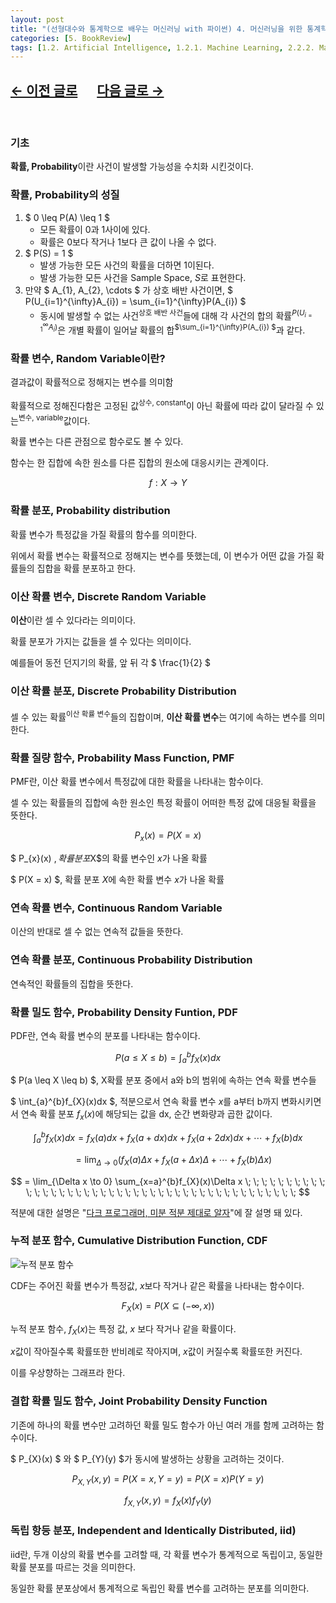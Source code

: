 ```yaml
---
layout: post
title: "(선형대수와 통계학으로 배우는 머신러닝 with 파이썬) 4. 머신러닝을 위한 통계학(1)"
categories: [5. BookReview]
tags: [1.2. Artificial Intelligence, 1.2.1. Machine Learning, 2.2.2. Mathematical Statistics]
---
```


## [←  이전 글로](https://maizer2.github.io/5.%20bookreview/2022/04/03/(선형대수와-통계학으로-배우는-머신러닝-with-파이썬)-3.-머신러닝을-위한-선형대수.html) 　 [다음 글로 →](https://maizer2.github.io/5.%20bookreview/2022/04/12/(선형대수와-통계학으로-배우는-머신러닝-with-파이썬)-4.-머신러닝을-위한-통계학(2).html)
<br/>

### 기초

**확률, Probability**이란 사건이 발생할 가능성을 수치화 시킨것이다.

### 확률, Probability의 성질
1. $ 0 \leq P(A) \leq 1 $
    * 모든 확률이 0과 1사이에 있다.
    * 확률은 0보다 작거나 1보다 큰 값이 나올 수 없다.
2. $ P(S) = 1 $
    * 발생 가능한 모든 사건의 확률을 더하면 1이된다.
    * 발생 가능한 모든 사건을 Sample Space, $S$로 표현한다.
3. 만약 $ A_{1}, A_{2}, \cdots $ 가 상호 배반 사건이면, $ P(U_{i=1}^{\infty}A_{i}) = \sum_{i=1}^{\infty}P(A_{i}) $
    * 동시에 발생할 수 없는 사건<sup>상호 배반 사건</sup>들에 대해 각 사건의 합의 확률<sup>$P(U_{i=1}^{\infty}A_{i})$</sup>은 개별 확률이 일어날 확률의 합<sup>$\sum_{i=1}^{\infty}P(A_{i}) $</sup>과 같다.

### 확률 변수, Random Variable이란?

결과값이 확률적으로 정해지는 변수를 의미함

확률적으로 정해진다함은 고정된 값<sup>상수, constant</sup>이 아닌 확률에 따라 값이 달라질 수 있는<sup>변수, variable</sup>값이다. 

확률 변수는 다른 관점으로 함수로도 볼 수 있다.

함수는 한 집합에 속한 원소를 다른 집합의 원소에 대응시키는 관계이다.

$$ f : X \to Y $$

### 확률 분포, Probability distribution

확률 변수가 특정값을 가질 확률의 함수를 의미한다.

위에서 확률 변수는 확률적으로 정해지는 변수를 뜻했는데, 이 변수가 어떤 값을 가질 확률들의 집합을 확률 분포하고 한다.


### 이산 확률 변수, Discrete Random Variable

**이산**이란 셀 수 있다라는 의미이다.

확률 분포가 가지는 값들을 셀 수 있다는 의미이다.

예를들어 동전 던지기의 확률, 앞 뒤 각 $ \frac{1}{2} $

### 이산 확률 분포, Discrete Probability Distribution

셀 수 있는 확률<sup>이산 확률 변수</sup>들의 집합이며, **이산 확률 변수**는 여기에 속하는 변수를 의미한다.

### 확률 질량 함수, Probability Mass Function, PMF

PMF란, 이산 확률 변수에서 특정값에 대한 확률을 나타내는 함수이다.

셀 수 있는 확률들의 집합에 속한 원소인 특정 확률이 어떠한 특정 값에 대응될 확률을 뜻한다.

$$ P_{x}(x) = P(X = x) $$

 $ P_{x}(x) $, 확률 분포$X$의 확률 변수인 $x$가 나올 확률

 $ P(X = x) $, 확률 분포 $X$에 속한 확률 변수 $x$가 나올 확률

### 연속 확률 변수, Continuous Random Variable

이산의 반대로 셀 수 없는 연속적 값들을 뜻한다.

### 연속 확률 분포, Continuous Probability Distribution

연속적인 확률들의 집합을 뜻한다.

### 확률 밀도 함수, Probability Density Funtion, PDF

PDF란, 연속 확률 변수의 분포를 나타내는 함수이다.

$$ P(a \leq X \leq b) = \int_{a}^{b}f_{X}(x)dx $$

$ P(a \leq X \leq b) $,  X확률 분포 중에서 a와 b의 범위에 속하는 연속 확률 변수들

$ \int_{a}^{b}f_{X}(x)dx $, 적분으로서 연속 확률 변수 $x$를 a부터 b까지 변화시키면서 연속 확률 분포 $f_{x}(x)$에 해당되는 값을 dx, 순간 변화량과 곱한 값이다.

$$ \int_{a}^{b}f_{X}(x)dx = f_{X}(a)dx + f_{X}(a+dx)dx + f_{X}(a+2dx)dx + \cdots + f_{X}(b)dx$$

$$\; \; \; \; = \lim_{\Delta \to 0}(f_{X}(a)\Delta x + f_{X}(a+\Delta x)\Delta + \cdots + f_{X}(b)\Delta x) $$

$$ = \lim_{\Delta x \to 0} \sum_{x=a}^{b}f_{X}(x)\Delta x \; \; \; \; \; \; \; \; \; \; \; \; \; \; \; \; \; \; \; \; \; \; \; \; \; \; \; \; \; \; \; \; \; \; \; \; \; \; \; \; \; \; \; $$


적분에 대한 설명은 "[다크 프로그래머, 미분 적분 제대로 알자](https://darkpgmr.tistory.com/45)"에 잘 설명 돼 있다.


### 누적 분포 함수, Cumulative Distribution Function, CDF

![누적 분포 함수](https://upload.wikimedia.org/wikipedia/commons/thumb/c/ca/Normal_Distribution_CDF.svg/2880px-Normal_Distribution_CDF.svg.png)

CDF는 주어진 확률 변수가 특정값, $x$보다 작거나 같은 확률을 나타내는 함수이다.

$$ F_{X}(x) = P(X \subseteq (-\infty, x)) $$

누적 분포 함수, $f_{X}(x)$는 특정 값, $x$ 보다 작거나 같을 확률이다.

$x$값이 작아질수록 확률또한 반비례로 작아지며, $x$값이 커질수록 확률또한 커진다.

이를 우상향하는 그래프라 한다.

### 결합 확률 밀도 함수, Joint Probability Density Function

기존에 하나의 확률 변수만 고려하던 확률 밀도 함수가 아닌 여러 개를 함께 고려하는 함수이다.

$ P_{X}(x) $ 와 $ P_{Y}(y) $가 동시에 발생하는 상황을 고려하는 것이다.

$$ P_{X, Y}(x, y) = P(X = x, Y = y) = P(X = x)P(Y = y) $$

$$ f_{X, Y}(x, y) = f_{X}(x)f_{Y}(y) $$

### 독립 항등 분포, Independent and Identically Distributed, iid)

iid란, 두개 이상의 확률 변수를 고려할 때, 각 확률 변수가 통계적으로 독립이고, 동일한 확률 분포를 따르는 것을 의미한다.

동일한 확률 분포상에서 통계적으로 독립인 확률 변수를 고려하는 분포를 의미한다.